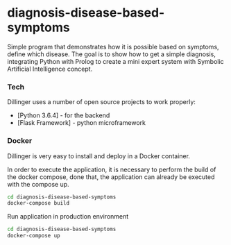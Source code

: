 # diagnosis-disease-based-symptoms
Simple program that demonstrates how it is possible based on symptoms, define which disease. The goal is to show how to get a simple diagnosis, integrating Python with Prolog to create a mini expert system with Symbolic Artificial Intelligence concept.

### Tech

Dillinger uses a number of open source projects to work properly:

* [Python 3.6.4] - for the backend
* [Flask Framework] - python microframework

### Docker
Dillinger is very easy to install and deploy in a Docker container.

In order to execute the application, it is necessary to perform the build of the docker compose, done that, the application can already be executed with the compose up.

```sh
cd diagnosis-disease-based-symptoms
docker-compose build
```

Run application in production environment

```sh
cd diagnosis-disease-based-symptoms
docker-compose up
```
